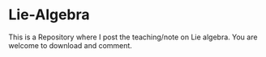 # Lie-Algebra
This is a Repository where I post the teaching/note on Lie algebra. You are welcome to download and comment. 
